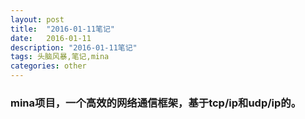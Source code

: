 ```yaml
---
layout: post
title:  "2016-01-11笔记"
date:   2016-01-11
description: "2016-01-11笔记"
tags: 头脑风暴,笔记,mina
categories: other
---
```


### mina项目，一个高效的网络通信框架，基于tcp/ip和udp/ip的。
